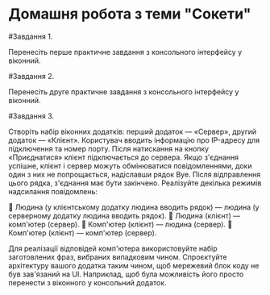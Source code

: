 # Домашня робота з теми "Сокети"

#Завдання 1.

Перенесіть перше практичне завдання з консольного інтерфейсу 
у віконний.

#Завдання 2.

Перенесіть друге практичне завдання з консольного інтерфейсу 
у віконний.

#Завдання 3.

Створіть набір віконних додатків: перший додаток — «Сервер», 
другий додаток — «Клієнт». Користувач вводить інформацію про 
IP-адресу для підключення та номер порту. Після натискання на 
кнопку «Приєднатися» клієнт підключається до сервера. Якщо 
з'єднання успішне, клієнт і сервер можуть обмінюватися 
повідомленнями, доки один з них не попрощається, надіславши 
рядок Bye. Після відправлення цього рядка, з'єднання має бути
закінчено. Реалізуйте декілька режимів надсилання 
повідомлень:

 Людина (у клієнтському додатку людина вводить рядок) —
людина (у серверному додатку людина вводить рядок).
 Людина (клієнт) — комп'ютер (сервер).
 Комп'ютер (клієнт) — людина (сервер).
 Комп'ютер (клієнт) — комп'ютер (сервер).

Для реалізації відповідей комп'ютера використовуйте набір 
заготовлених фраз, вибраних випадковим чином.
Спроєктуйте архітектуру вашого додатка таким чином, щоб 
мережевий блок коду не був зав'язаний на UI. Наприклад, щоб 
була можливість його просто перенести з віконного у 
консольний додаток.

